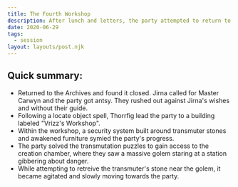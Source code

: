 ```yaml
---
title: The Fourth Workshop
description: After lunch and letters, the party attempted to return to the archives only to find them closed. Jirna wanted to stay and get them back open but the party wasn't having it, walking out of the palace and out into the town on their own. They followed Thorrfig's locate object spell and found the fourth workshop.
date: 2020-06-29
tags:
  - session
layout: layouts/post.njk
---
```


## Quick summary:

- Returned to the Archives and found it closed. Jirna called for Master Carwyn and the party got antsy. They rushed out against Jirna's wishes and without their guide.
- Following a locate object spell, Thorrfig lead the party to a building labeled "Vrizz's Workshop".
- Within the workshop, a security system built around transmuter stones and awakened furniture symied the party's progress.
- The party solved the transmutation puzzles to gain access to the creation chamber, where they saw a massive golem staring at a station gibbering about danger.
- While attempting to retreive the transmuter's stone near the golem, it became agitated and slowly moving towards the party.
